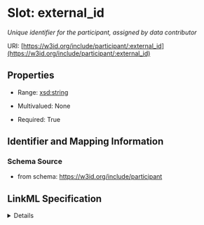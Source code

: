 # Slot: external_id
_Unique identifier for the participant, assigned by data contributor_


URI: [https://w3id.org/include/participant/:external_id](https://w3id.org/include/participant/:external_id)



<!-- no inheritance hierarchy -->




## Properties

* Range: [xsd:string](xsd:string)
* Multivalued: None



* Required: True





## Identifier and Mapping Information







### Schema Source


* from schema: https://w3id.org/include/participant




## LinkML Specification

<details>
```yaml
name: external_id
definition_uri: include:external_id
description: Unique identifier for the participant, assigned by data contributor
title: External Id
from_schema: https://w3id.org/include/participant
rank: 1000
alias: external_id
domain_of:
- Participant
range: string
required: true

```
</details>